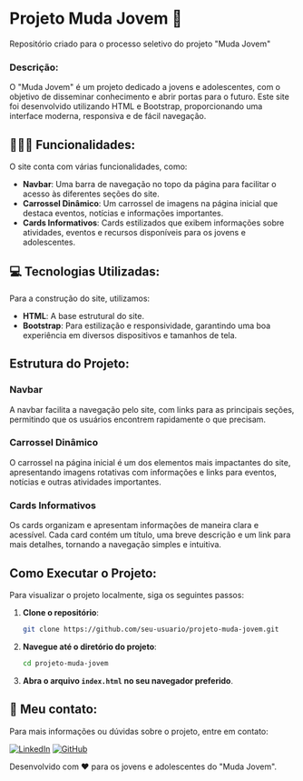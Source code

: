 # Projeto Muda Jovem 🌱

Repositório criado para o processo seletivo do projeto "Muda Jovem"

### Descrição:

O "Muda Jovem" é um projeto dedicado a jovens e adolescentes, com o objetivo de disseminar conhecimento e abrir portas para o futuro. Este site foi desenvolvido utilizando HTML e Bootstrap, proporcionando uma interface moderna, responsiva e de fácil navegação.

## 👩🏻‍💻 Funcionalidades:

O site conta com várias funcionalidades, como:

- **Navbar**: Uma barra de navegação no topo da página para facilitar o acesso às diferentes seções do site.
- **Carrossel Dinâmico**: Um carrossel de imagens na página inicial que destaca eventos, notícias e informações importantes.
- **Cards Informativos**: Cards estilizados que exibem informações sobre atividades, eventos e recursos disponíveis para os jovens e adolescentes.

## 💻 Tecnologias Utilizadas:

Para a construção do site, utilizamos:

- **HTML**: A base estrutural do site.
- **Bootstrap**: Para estilização e responsividade, garantindo uma boa experiência em diversos dispositivos e tamanhos de tela.

## Estrutura do Projeto:

### Navbar

A navbar facilita a navegação pelo site, com links para as principais seções, permitindo que os usuários encontrem rapidamente o que precisam.

### Carrossel Dinâmico

O carrossel na página inicial é um dos elementos mais impactantes do site, apresentando imagens rotativas com informações e links para eventos, notícias e outras atividades importantes.

### Cards Informativos

Os cards organizam e apresentam informações de maneira clara e acessível. Cada card contém um título, uma breve descrição e um link para mais detalhes, tornando a navegação simples e intuitiva.

## Como Executar o Projeto:

Para visualizar o projeto localmente, siga os seguintes passos:

1. **Clone o repositório**:
    ```bash
    git clone https://github.com/seu-usuario/projeto-muda-jovem.git
    ```

2. **Navegue até o diretório do projeto**:
    ```bash
    cd projeto-muda-jovem
    ```

3. **Abra o arquivo `index.html` no seu navegador preferido**.


## 🔎 Meu contato:

Para mais informações ou dúvidas sobre o projeto, entre em contato:


[![LinkedIn](https://img.shields.io/badge/LinkedIn-0077B5?style=for-the-badge&logo=linkedin&logoColor=white)](https://www.linkedin.com/in/mariaeduardammendes/)
[![GitHub](https://img.shields.io/badge/GitHub-100000?style=for-the-badge&logo=github&logoColor=white)](https://github.com/mari-machado)

Desenvolvido com ❤️ para os jovens e adolescentes do "Muda Jovem".

